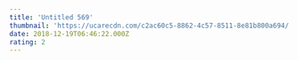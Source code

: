 ```yaml
---
title: 'Untitled 569'
thumbnail: 'https://ucarecdn.com/c2ac60c5-8862-4c57-8511-8e81b800a694/'
date: 2018-12-19T06:46:22.000Z
rating: 2
---
```

